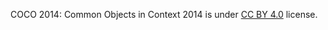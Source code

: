 COCO 2014: Common Objects in Context 2014 is under [CC BY 4.0](https://creativecommons.org/licenses/by/4.0/legalcode) license.